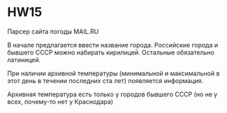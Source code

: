 # HW15
Парсер сайта погоды MAIL.RU

В начале предлагается ввести название города. Российские города и бывшего СССР можно набирать кирилицей. Остальные обязательно латиницей.

При наличии архивной температуры (минимальной и максимальной в этот день в течении последних ста лет) появляется информация.

Архивная температура есть только у городов бывшего СССР (но не у всех, почему-то нет у Краснодара)
